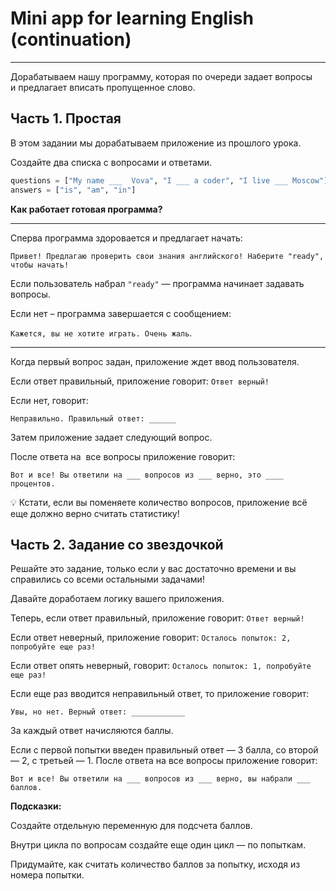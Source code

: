 # Mini app for learning English (continuation) <br>

---
Дорабатываем нашу программу, которая по очереди задает вопросы <br> 
и предлагает вписать пропущенное слово. <br> 


## Часть **1. Простая**

В этом задании мы дорабатываем приложение из прошлого урока.

Создайте два списка  с вопросами и ответами.

```python
questions = ["My name ___  Vova", "I ___ a coder", "I live ___ Moscow"]
answers = ["is", "am", "in"]
```

**Как работает готовая программа?**

---

Сперва программа здоровается и предлагает начать:

`Привет! Предлагаю проверить свои знания английского! Наберите "ready", чтобы начать!`

Если пользователь набрал `"ready"` — программа начинает задавать вопросы.

Если нет – программа завершается с сообщением:

`Кажется, вы не хотите играть. Очень жаль`.

---

Когда первый вопрос задан, приложение ждет ввод пользователя.

Если ответ правильный, приложение говорит: `Ответ верный!`

Если нет, говорит: 

`Неправильно. Правильный ответ: ______`

Затем приложение задает следующий вопрос.

После ответа на  все вопросы приложение говорит:

`Вот и все! Вы ответили на ___ вопросов из ___ верно, это ____ процентов.`

<aside>
💡 Кстати, если вы поменяете количество вопросов, приложение всё еще должно верно считать статистику!

</aside>

## Часть **2. Задание со звездочкой**

Решайте это задание, только если у вас достаточно времени и вы справились со всеми остальными задачами!

Давайте доработаем логику вашего приложения.

Теперь, если ответ правильный, приложение говорит: `Ответ верный!`

Если ответ неверный, приложение говорит: `Осталось попыток: 2, попробуйте еще раз!`

Если ответ опять неверный, говорит: `Осталось попыток: 1, попробуйте еще раз!`

Если еще раз вводится неправильный ответ, то приложение говорит: 

`Увы, но нет. Верный ответ: ____________`

За каждый ответ начисляются баллы.

Если с первой попытки введен правильный ответ — 3 балла, со второй — 2, с третьей — 1. После ответа на все вопросы приложение говорит:

`Вот и все! Вы ответили на ___ вопросов из ___ верно, вы набрали ___ баллов.`

**Подсказки:**

Создайте отдельную переменную для подсчета баллов.

Внутри цикла по вопросам создайте еще один цикл — по попыткам.

Придумайте, как считать количество баллов за попытку, исходя из номера попытки.